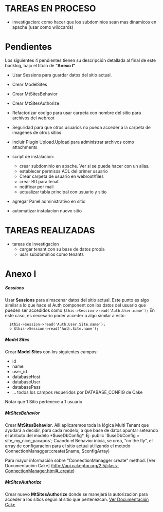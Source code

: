 # TAREAS EN PROCESO

- Investigacion: como hacer que los subdominios sean mas dinamicos en apache (usar como wildcards)

 
# Pendientes

Los siguientes 4 pendientes tienen su descripción detallada al final de este backlog, bajo el titulo de **"Anexo I"**
- Usar Sessions para guardar datos del sitio actual.
- Crear ModelSites
- Crear MtSitesBehavior
- Crear MtSitesAuthorize
 

- Refactorizar codigo para usar carpeta con nombre del sitio para archivos del webroot
- Seguridad para que otros usuarios no pueda acceder a la carpeta de imagenes de otros sitios
- Incluir Plugin Upload.Upload para administrar archivos como attachments
- script de instalacion:
  - crear subdominio en apache. Ver si se puede hacer con un alias.
  - establecer permisos ACL del primer usuario
  - Crear carpeta de usuario en webroot/files
  - crear BD para tenat
  - notificar por mail
  - actualizar tabla principal con usuario y sitio

- agregar Panel administrativo en sitio
- automatizar instalacion nuevo sitio

 
  
# TAREAS REALIZADAS

- tareas de Investigacion
  - cargar tenant con su base de datos propia
  - usar subdominios como tenants


# Anexo I

##### Sessions
Usar **Sessions** para almacenar datos del sitio actual. Este punto es algo similar a lo que hace el Auth component con los datos del usuario que pueden ser accedidos como `$this->Session->read('Auth.User.name');`
En este caso, es necesario poder acceder a algo similar a esto:  
```
  $this->Session->read('Auth.User.Site.name');
  o $this->Session->read('Auth.Site.name');
```

##### Model Sites
Crear **Model Sites** con los siguientes campos:
- id
- name
- user_id
- databaseHost
- databaseUser
- databasePass
-  ...  todos los campos requeridos por DATABASE_CONFIG de Cake
  
Notar que 1 Sitio pertenece a 1 usuario


##### MtSitesBehavior
Crear **MtSitesBehavior**. Alli aplicaremos toda la lógica Multi Tenant que ayudará a decidir, para cada modelo, a que base de datos apuntar seteando el atributo del modelo *$useDbConfig*. 
Ej: public `$useDbConfig = site_my_nice_paxapos`;
Cuando el Behavior inicia, se crea, "on the fly", el array de configuracion para el sitio actual utilizando el    metodo  ConnectionManagger::create($name, $configArray)

Para mayor información sobre "ConnectionManagger create" method. 
[Ver Documentación Cake] (http://api.cakephp.org/2.5/class-ConnectionManager.html#_create)

##### MtSitesAuthorize
Crear nuevo **MtSitesAuthorize** donde se manejará la autorización para acceder a los sitios según al sitio que pertenezcan.
[Ver Documentación Cake](http://book.cakephp.org/2.0/en/core-libraries/components/authentication.html#creating-custom-authorize-objects)
	
	
